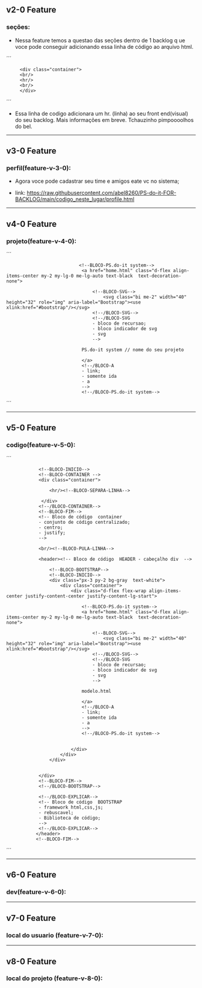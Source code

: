 ## v2-0 Feature

### seções: 

- Nessa feature temos a questao das seções dentro de 1 backlog q  ue voce pode conseguir adicionando essa linha de código ao arquivo html.


 ´´´
 
         <div class="container">
         <br/>
         <hr/>
         <br/>
         </div>    

 ´´´

- Essa linha de codigo  adicionara  um hr. (linha) ao seu front end(visual)  do seu backlog.  Mais informações em breve.  Tchauzinho pimpoooolhos do bel.    
   
   
---  
   
   
## v3-0 Feature

### perfil(feature-v-3-0):

- Agora voce pode cadastrar seu time e amigos eate vc no sistema;
  
- link: https://raw.githubusercontent.com/abel8260/PS-do-it-FOR-BACKLOG/main/codigo_neste_lugar/profile.html
         
---

## v4-0 Feature

### projeto(feature-v-4-0):

 ´´´
 
                               <!--BLOCO-PS.do-it system-->
                                <a href="home.html" class="d-flex align-items-center my-2 my-lg-0 me-lg-auto text-black  text-decoration-none">

                                    <!--BLOCO-SVG-->
                                        <svg class="bi me-2" width="40" height="32" role="img" aria-label="Bootstrap"><use xlink:href="#bootstrap"/></svg>
                                    <!--/BLOCO-SVG-->
                                    <!--/BLOCO-SVG
                                    - bloco de recursao;
                                    - bloco indicador de svg
                                    - svg
                                    -->
                               
                                PS.do-it system // nome do seu projeto

                                </a>
                                <!--/BLOCO-A
                                - link;
                                - somente ida 
                                - a 
                                -->
                                <!--/BLOCO-PS.do-it system-->   

 ´´´

---

## v5-0 Feature

### codigo(feature-v-5-0):

 ´´´
 
     


                <!--BLOCO-INICIO-->
                <!--BLOCO-CONTAINER -->
                <div class="container">

                    <hr/><!--BLOCO-SEPARA-LINHA-->

                 </div>
                <!--/BLOCO-CONTAINER-->
                <!--BLOCO-FIM-->
                <!-- Bloco de código  container 
                - conjunto de código centralizado;
                - centro;
                - justify;     
                -->

                <br/><!--BLOCO-PULA-LINHA-->
                








<!--BLOCO-INICIO--> 
                <header><!-- Bloco de código  HEADER - cabeçalho div  -->

                    <!--BLOCO-BOOTSTRAP-->
                    <!--BLOCO-INICIO--> 
                    <div class="px-3 py-2 bg-gray  text-white">
                        <div class="container">
                            <div class="d-flex flex-wrap align-items-center justify-content-center justify-content-lg-start">

                                <!--BLOCO-PS.do-it system-->
                                <a href="home.html" class="d-flex align-items-center my-2 my-lg-0 me-lg-auto text-black  text-decoration-none">

                                    <!--BLOCO-SVG-->
                                        <svg class="bi me-2" width="40" height="32" role="img" aria-label="Bootstrap"><use xlink:href="#bootstrap"/></svg>
                                    <!--/BLOCO-SVG-->
                                    <!--/BLOCO-SVG
                                    - bloco de recursao;
                                    - bloco indicador de svg
                                    - svg
                                    -->
                               
                                modelo.html

                                </a>
                                <!--/BLOCO-A
                                - link;
                                - somente ida 
                                - a 
                                -->
                                <!--/BLOCO-PS.do-it system-->

                                
                            </div>
                        </div>
                    </div>
    

                </div>
                <!--BLOCO-FIM-->
                <!--/BLOCO-BOOTSTRAP-->

                <!--/BLOCO-EXPLICAR-->
                <!-- Bloco de código  BOOTSTRAP
                - framework html,css,js;
                - rebuscavel;
                - Biblioteca de código;     
                -->
                <!--/BLOCO-EXPLICAR-->
               </header>
               <!--BLOCO-FIM-->  
               

 ´´´
 
---

## v6-0 Feature

### dev(feature-v-6-0):

---

## v7-0 Feature

### local do usuario (feature-v-7-0):

---

## v8-0 Feature

### local do projeto (feature-v-8-0):
